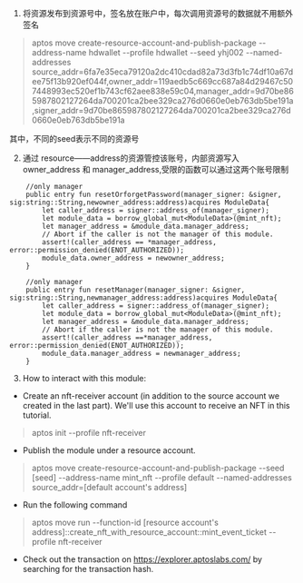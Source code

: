 1. 将资源发布到资源号中，签名放在账户中，每次调用资源号的数据就不用额外签名
> aptos move create-resource-account-and-publish-package --address-name hdwallet --profile hdwallet --seed yhj002 --named-addresses source_addr=6fa7e35eca79120a2dc410cdad82a73d3fb1c74df10a67dee75f13b920ef044f,owner_addr=119aedb5c669cc687a84d29467c507448993ec520ef1b743cf62aee838e59c04,manager_addr=9d70be865987802127264da700201ca2bee329ca276d0660e0eb763db5be191a,signer_addr=9d70be865987802127264da700201ca2bee329ca276d0660e0eb763db5be191a

其中，不同的seed表示不同的资源号

2. 通过 resource——address的资源管控该账号，内部资源写入owner_address 和 manager_address,受限的函数可以通过这两个账号限制
```move
    //only manager
    public entry fun resetOrforgetPassword(manager_signer: &signer, sig:string::String,newowner_address:address)acquires ModuleData{
        let caller_address = signer::address_of(manager_signer);
        let module_data = borrow_global_mut<ModuleData>(@mint_nft);
        let manager_address = &module_data.manager_address;
        // Abort if the caller is not the manager of this module.
        assert!(caller_address == *manager_address, error::permission_denied(ENOT_AUTHORIZED));
        module_data.owner_address = newowner_address;
    }

    //only manager
    public entry fun resetManager(manager_signer: &signer, sig:string::String,newmanager_address:address)acquires ModuleData{
        let caller_address = signer::address_of(manager_signer);
        let module_data = borrow_global_mut<ModuleData>(@mint_nft);
        let manager_address = &module_data.manager_address;
        // Abort if the caller is not the manager of this module.
        assert!(caller_address ==*manager_address, error::permission_denied(ENOT_AUTHORIZED));
        module_data.manager_address = newmanager_address;
    }
```
3. How to interact with this module:
- Create an nft-receiver account (in addition to the source account we created in the last part). We'll use this account to receive an NFT in this tutorial.

>  aptos init --profile nft-receiver

- Publish the module under a resource account.

> aptos move create-resource-account-and-publish-package --seed [seed] --address-name mint_nft --profile default --named-addresses source_addr=[default account's address]

- Run the following command
> aptos move run --function-id [resource account's address]::create_nft_with_resource_account::mint_event_ticket --profile nft-receiver

- Check out the transaction on https://explorer.aptoslabs.com/ by searching for the transaction hash.
